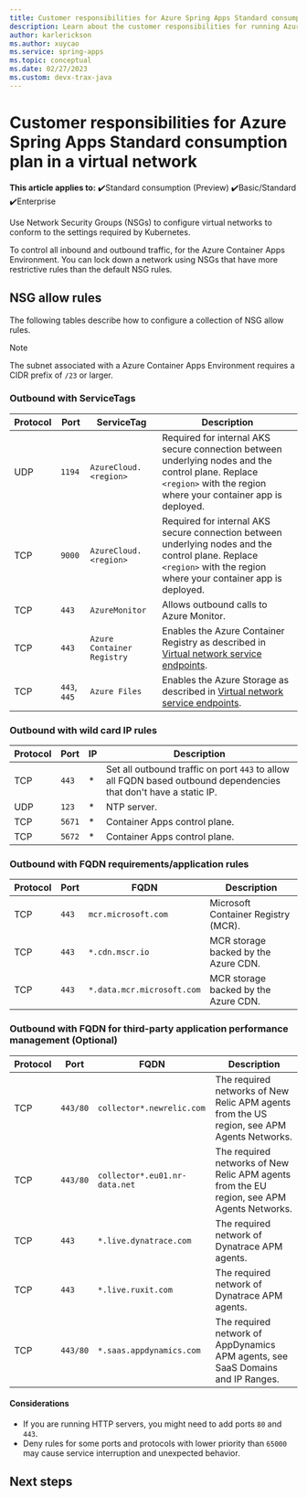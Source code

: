 ```yaml
---
title: Customer responsibilities for Azure Spring Apps Standard consumption plan in a virtual network
description: Learn about the customer responsibilities for running Azure Spring Apps Standard Consumption plan in a virtual network.
author: karlerickson
ms.author: xuycao
ms.service: spring-apps
ms.topic: conceptual
ms.date: 02/27/2023
ms.custom: devx-trax-java
---
```


# Customer responsibilities for Azure Spring Apps Standard consumption plan in a virtual network

**This article applies to:** ✔️Standard consumption (Preview) ✔️Basic/Standard ✔️Enterprise

Use Network Security Groups (NSGs) to configure virtual networks to conform to the settings required by Kubernetes.

To control all inbound and outbound traffic, for the Azure Container Apps Environment. You can lock down a network using NSGs that have more restrictive rules than the default NSG rules.

## NSG allow rules

The following tables describe how to configure a collection of NSG allow rules.

>[!NOTE]
> The subnet associated with a Azure Container Apps Environment requires a CIDR prefix of `/23` or larger.

### Outbound with ServiceTags

| Protocol | Port         | ServiceTag                 | Description                                                                                                                                                      |
|-----------|---------------|-----------------------------|-------------------------------------------------------------------------------------------------------------------------------------------------------------------|
| UDP      | `1194`       | `AzureCloud.<region>`      | Required for internal AKS secure connection between underlying nodes and the control plane. Replace `<region>` with the region where your container app is deployed. |
| TCP      | `9000`       | `AzureCloud.<region>`      | Required for internal AKS secure connection between underlying nodes and the control plane. Replace `<region>` with the region where your container app is deployed. |
| TCP      | `443`        | `AzureMonitor`             | Allows outbound calls to Azure Monitor.                                                                                                                          |
| TCP      | `443`        | `Azure Container Registry` | Enables the Azure Container Registry as described in [Virtual network service endpoints](../virtual-network/virtual-network-service-endpoints-overview.md).  |
| TCP      | `443`, `445` | `Azure Files`              | Enables the Azure Storage as described in [Virtual network service endpoints](../virtual-network/virtual-network-service-endpoints-overview.md).             |

### Outbound with wild card IP rules

| Protocol | Port   | IP | Description                                                                                                                   |
|-----------|---------|-----|--------------------------------------------------------------------------------------------------------------------------------|
| TCP      | `443`  | \* | Set all outbound traffic on port `443` to allow all FQDN based outbound dependencies that don't have a static IP. |
| UDP      | `123`  | \* | NTP server.                                                                                                                   |
| TCP      | `5671` | \* | Container Apps control plane.                                                                                                 |
| TCP      | `5672` | \* | Container Apps control plane.                                                                                                 |

### Outbound with FQDN requirements/application rules

| Protocol | Port  | FQDN                       | Description                          |
|-----------|--------|-----------------------------|---------------------------------------|
| TCP      | `443` | `mcr.microsoft.com`        | Microsoft Container Registry (MCR).  |
| TCP      | `443` | `*.cdn.mscr.io`            | MCR storage backed by the Azure CDN. |
| TCP      | `443` | `*.data.mcr.microsoft.com` | MCR storage backed by the Azure CDN. |

### Outbound with FQDN for third-party application performance management (Optional)

| Protocol | Port     | FQDN                          | Description                                                                             |
|-----------|-----------|--------------------------------|------------------------------------------------------------------------------------------|
| TCP      | `443/80` | `collector*.newrelic.com`     | The required networks of New Relic APM agents from the US region, see APM Agents Networks. |
| TCP      | `443/80` | `collector*.eu01.nr-data.net` | The required networks of New Relic APM agents from the EU region, see APM Agents Networks. |
| TCP      | `443`    | `*.live.dynatrace.com`        | The required network of Dynatrace APM agents.                                               |
| TCP      | `443`    | `*.live.ruxit.com`            | The required network of Dynatrace APM agents.                                               |
| TCP      | `443/80` | `*.saas.appdynamics.com`      | The required network of AppDynamics APM agents, see SaaS Domains and IP Ranges.        |

#### Considerations

- If you are running HTTP servers, you might need to add ports `80` and `443`.
- Deny rules for some ports and protocols with lower priority than `65000` may cause service interruption and unexpected behavior.

## Next steps
